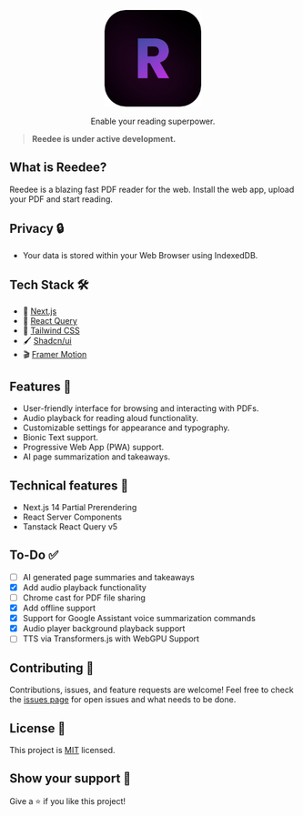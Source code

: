 <p align="center">
  <a href="https://reedee.vercel.app"><img src="https://raw.githubusercontent.com/dalist1/reedee/master/public/ReedeePNG.png" alt="Logo" height=170></a>
</p>
<p align="center">
    Enable your reading superpower.
</p>

> **Reedee is under active development.**

## What is Reedee?

Reedee is a blazing fast PDF reader for the web. Install the web app, upload your PDF and start reading.

## Privacy 🔒

- Your data is stored within your Web Browser using IndexedDB.

## Tech Stack 🛠️

- 🚀 [Next.js](https://nextjs.org/)
- 🌴 [React Query](https://react-query.tanstack.com/)
- 🎨 [Tailwind CSS](https://tailwindcss.com/)
- 🖌️ [Shadcn/ui](https://ui.shadcn.com/)
- 🎬 [Framer Motion](https://www.framer.com/api/motion/)

## Features 🌟

- User-friendly interface for browsing and interacting with PDFs.
- Audio playback for reading aloud functionality.
- Customizable settings for appearance and typography.
- Bionic Text support.
- Progressive Web App (PWA) support.
- AI page summarization and takeaways.

## Technical features 🚀

- Next.js 14 Partial Prerendering
- React Server Components
- Tanstack React Query v5

## To-Do ✅

- [ ] AI generated page summaries and takeaways
- [x] Add audio playback functionality
- [ ] Chrome cast for PDF file sharing
- [x] Add offline support
- [x] Support for Google Assistant voice summarization commands
- [x] Audio player background playback support
- [ ] TTS via Transformers.js with WebGPU Support 

## Contributing 🤝

Contributions, issues, and feature requests are welcome! Feel free to check the [issues page](https://github.com/dalist1/reedee/issues) for open issues and what needs to be done.

## License 📝

This project is [MIT](LICENSE) licensed.

## Show your support 💪

Give a ⭐️ if you like this project!
